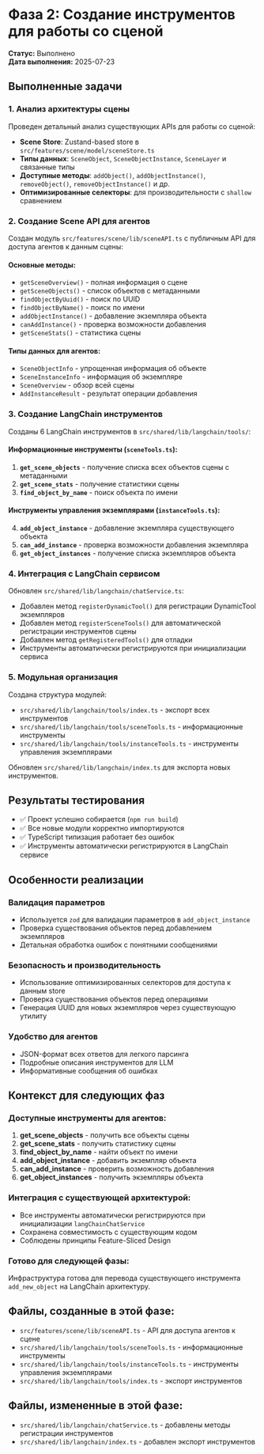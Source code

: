 # Фаза 2: Создание инструментов для работы со сценой

**Статус:** Выполнено  
**Дата выполнения:** 2025-07-23

## Выполненные задачи

### 1. Анализ архитектуры сцены

Проведен детальный анализ существующих APIs для работы со сценой:
- **Scene Store**: Zustand-based store в `src/features/scene/model/sceneStore.ts`
- **Типы данных**: `SceneObject`, `SceneObjectInstance`, `SceneLayer` и связанные типы
- **Доступные методы**: `addObject()`, `addObjectInstance()`, `removeObject()`, `removeObjectInstance()` и др.
- **Оптимизированные селекторы**: для производительности с `shallow` сравнением

### 2. Создание Scene API для агентов

Создан модуль `src/features/scene/lib/sceneAPI.ts` с публичным API для доступа агентов к данным сцены:

#### Основные методы:
- `getSceneOverview()` - полная информация о сцене
- `getSceneObjects()` - список объектов с метаданными  
- `findObjectByUuid()` - поиск по UUID
- `findObjectByName()` - поиск по имени
- `addObjectInstance()` - добавление экземпляра объекта
- `canAddInstance()` - проверка возможности добавления
- `getSceneStats()` - статистика сцены

#### Типы данных для агентов:
- `SceneObjectInfo` - упрощенная информация об объекте
- `SceneInstanceInfo` - информация об экземпляре  
- `SceneOverview` - обзор всей сцены
- `AddInstanceResult` - результат операции добавления

### 3. Создание LangChain инструментов

Созданы 6 LangChain инструментов в `src/shared/lib/langchain/tools/`:

#### Информационные инструменты (`sceneTools.ts`):
1. **`get_scene_objects`** - получение списка всех объектов сцены с метаданными
2. **`get_scene_stats`** - получение статистики сцены  
3. **`find_object_by_name`** - поиск объекта по имени

#### Инструменты управления экземплярами (`instanceTools.ts`):
4. **`add_object_instance`** - добавление экземпляра существующего объекта
5. **`can_add_instance`** - проверка возможности добавления экземпляра
6. **`get_object_instances`** - получение списка экземпляров объекта

### 4. Интеграция с LangChain сервисом

Обновлен `src/shared/lib/langchain/chatService.ts`:
- Добавлен метод `registerDynamicTool()` для регистрации DynamicTool экземпляров
- Добавлен метод `registerSceneTools()` для автоматической регистрации инструментов сцены
- Добавлен метод `getRegisteredTools()` для отладки
- Инструменты автоматически регистрируются при инициализации сервиса

### 5. Модульная организация

Создана структура модулей:
- `src/shared/lib/langchain/tools/index.ts` - экспорт всех инструментов
- `src/shared/lib/langchain/tools/sceneTools.ts` - информационные инструменты
- `src/shared/lib/langchain/tools/instanceTools.ts` - инструменты управления экземплярами

Обновлен `src/shared/lib/langchain/index.ts` для экспорта новых инструментов.

## Результаты тестирования

- ✅ Проект успешно собирается (`npm run build`)
- ✅ Все новые модули корректно импортируются
- ✅ TypeScript типизация работает без ошибок
- ✅ Инструменты автоматически регистрируются в LangChain сервисе

## Особенности реализации

### Валидация параметров
- Используется `zod` для валидации параметров в `add_object_instance`
- Проверка существования объектов перед добавлением экземпляров
- Детальная обработка ошибок с понятными сообщениями

### Безопасность и производительность
- Использование оптимизированных селекторов для доступа к данным store
- Проверка существования объектов перед операциями
- Генерация UUID для новых экземпляров через существующую утилиту

### Удобство для агентов
- JSON-формат всех ответов для легкого парсинга
- Подробные описания инструментов для LLM
- Информативные сообщения об ошибках

## Контекст для следующих фаз

### Доступные инструменты для агентов:
1. **get_scene_objects** - получить все объекты сцены
2. **get_scene_stats** - получить статистику сцены
3. **find_object_by_name** - найти объект по имени
4. **add_object_instance** - добавить экземпляр объекта
5. **can_add_instance** - проверить возможность добавления
6. **get_object_instances** - получить экземпляры объекта

### Интеграция с существующей архитектурой:
- Все инструменты автоматически регистрируются при инициализации `langChainChatService`
- Сохранена совместимость с существующим кодом
- Соблюдены принципы Feature-Sliced Design

### Готово для следующей фазы:
Инфраструктура готова для перевода существующего инструмента `add_new_object` на LangChain архитектуру.

## Файлы, созданные в этой фазе:
- `src/features/scene/lib/sceneAPI.ts` - API для доступа агентов к сцене
- `src/shared/lib/langchain/tools/sceneTools.ts` - информационные инструменты  
- `src/shared/lib/langchain/tools/instanceTools.ts` - инструменты управления экземплярами
- `src/shared/lib/langchain/tools/index.ts` - экспорт инструментов

## Файлы, измененные в этой фазе:
- `src/shared/lib/langchain/chatService.ts` - добавлены методы регистрации инструментов
- `src/shared/lib/langchain/index.ts` - добавлен экспорт инструментов
